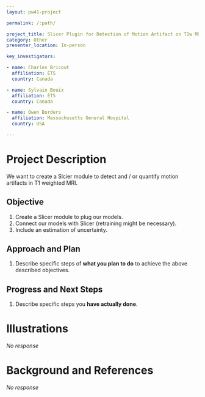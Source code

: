 ```yaml
---
layout: pw41-project

permalink: /:path/

project_title: Slicer Plugin for Detection of Motion Artifact on T1w MRI
category: Other
presenter_location: In-person

key_investigators:

- name: Charles Bricout
  affiliation: ÉTS
  country: Canada

- name: Sylvain Bouix
  affiliation: ÉTS
  country: Canada

- name: Owen Borders
  affiliation: Massachusetts General Hospital
  country: USA

---
```


# Project Description

<!-- Add a short paragraph describing the project. -->


We want to create a Slcier module to detect and / or quantify motion artifacts in T1 weighted MRI.



## Objective

<!-- Describe here WHAT you would like to achieve (what you will have as end result). -->


1. Create a Slicer module to plug our models.
2. Connect our models with Slicer (retraining might be necessary).
3. Include an estimation of uncertainty.



## Approach and Plan

<!-- Describe here HOW you would like to achieve the objectives stated above. -->


1. Describe specific steps of **what you plan to do** to achieve the above described objectives.




## Progress and Next Steps

<!-- Update this section as you make progress, describing of what you have ACTUALLY DONE.
     If there are specific steps that you could not complete then you can describe them here, too. -->


1. Describe specific steps you **have actually done**.




# Illustrations

<!-- Add pictures and links to videos that demonstrate what has been accomplished. -->


_No response_



# Background and References

<!-- If you developed any software, include link to the source code repository.
     If possible, also add links to sample data, and to any relevant publications. -->


_No response_

